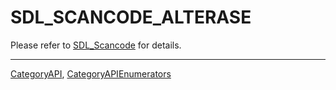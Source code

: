 # SDL_SCANCODE_ALTERASE

Please refer to [SDL_Scancode](SDL_Scancode) for details.

----
[CategoryAPI](CategoryAPI), [CategoryAPIEnumerators](CategoryAPIEnumerators)

